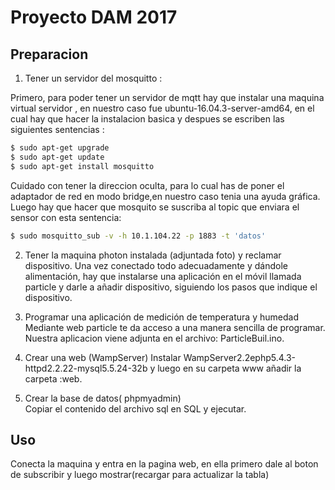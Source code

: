 # Proyecto DAM 2017

## Preparacion

1. Tener un servidor del mosquitto :

Primero, para poder tener un servidor de mqtt hay que instalar una maquina virtual servidor , en nuestro caso fue ubuntu-16.04.3-server-amd64, en el cual hay que hacer la instalacion basica y despues se escriben las siguientes sentencias :
		
```bash
$ sudo apt-get upgrade
$ sudo apt-get update
$ sudo apt-get install mosquitto 
```

Cuidado con tener la direccion oculta, para lo cual has de poner el adaptador de red en modo bridge,en nuestro caso tenia una ayuda gráfica.
Luego hay que hacer que mosquito se suscriba al topic que enviara el sensor con esta sentencia:

```bash
$ sudo mosquitto_sub -v -h 10.1.104.22 -p 1883 -t 'datos' 										
```
														
2. Tener la maquina photon instalada (adjuntada foto) y reclamar dispositivo.
Una vez conectado todo adecuadamente y dándole alimentación, hay que instalarse una aplicación en el móvil llamada  particle y darle a añadir dispositivo, siguiendo los pasos que indique el dispositivo.
 
3. Programar una aplicación de medición de temperatura y humedad
Mediante web particle te da acceso a una manera sencilla de  programar.
Nuestra aplicacion viene adjunta en el archivo: ParticleBuil.ino.	  			

4. Crear una web (WampServer)
Instalar WampServer2.2ephp5.4.3-httpd2.2.22-mysql5.5.24-32b y luego en su carpeta www añadir la carpeta :web.

5. Crear la base de datos( phpmyadmin)		
Copiar el contenido del archivo sql en SQL y ejecutar.

## Uso
Conecta la maquina y entra en la pagina web, en ella primero dale al boton de subscribir y luego mostrar(recargar para actualizar la tabla)	 														
